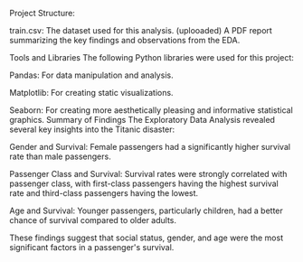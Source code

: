 Project Structure:

train.csv: The dataset used for this analysis. (uplooaded)
A PDF report summarizing the key findings and observations from the EDA.

Tools and Libraries
The following Python libraries were used for this project:

Pandas: For data manipulation and analysis.

Matplotlib: For creating static visualizations.

Seaborn: For creating more aesthetically pleasing and informative statistical graphics.
Summary of Findings
The Exploratory Data Analysis revealed several key insights into the Titanic disaster:

Gender and Survival: Female passengers had a significantly higher survival rate than male passengers.

Passenger Class and Survival: Survival rates were strongly correlated with passenger class, with first-class passengers having the highest survival rate and third-class passengers having the lowest.

Age and Survival: Younger passengers, particularly children, had a better chance of survival compared to older adults.

These findings suggest that social status, gender, and age were the most significant factors in a passenger's survival.
